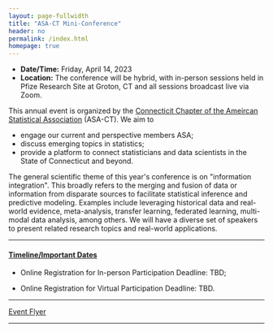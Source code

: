 ```yaml
---
layout: page-fullwidth
title: "ASA-CT Mini-Conference"
header: no
permalink: /index.html
homepage: true
---
```


+ **Date/Time:** Friday, April 14, 2023
+ **Location:** The conference will be hybrid, with in-person sessions held in Pfize Research Site at Groton, CT and all sessions broadcast live via Zoom.

This annual event is organized by the [Connecticit Chapter of the Ameircan Statistical Association](https://community.amstat.org/connecticutchapter/home) (ASA-CT). We aim to 

+ engage our current and perspective members ASA;
+ discuss emerging topics in statistics;
+ provide a platform to connect statisticians and data scientists in the State of Connecticut and beyond.

The general scientific theme of this year's conference is on "information integration". This broadly refers to the merging and fusion of data or information from disparate sources to facilitate statistical inference and predictive modeling. Examples include leveraging historical data and real-world evidence, meta-analysis, transfer learning, federated learning, multi-modal data analysis, among others. We will have a diverse set of speakers to present related research topics and real-world applications. 

----
<div class="row-fluid">

<h4><a href="/miniconf2023/index.html"
target="_blank" rel="noopener">Timeline/Important Dates</a></h4>

</div>

+ Online Registration for In-person Participation Deadline: TBD;

+ Online Registration for Virtual Participation Deadline: TBD.


----

[Event Flyer](docs/ggplot2-cheatsheet.pdf)

----
